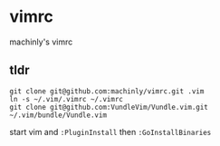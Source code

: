 # vimrc
machinly's vimrc

## tldr
``` shell
git clone git@github.com:machinly/vimrc.git .vim
ln -s ~/.vim/.vimrc ~/.vimrc
git clone git@github.com:VundleVim/Vundle.vim.git ~/.vim/bundle/Vundle.vim
```

start vim and `:PluginInstall` then `:GoInstallBinaries`
